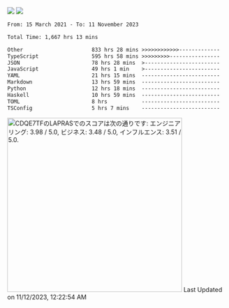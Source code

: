 <div>
  <img src="https://github-readme-stats.vercel.app/api?username=naporin0624&count_private=true&show_icons=true" />
  <img src="https://github-readme-stats.vercel.app/api/top-langs/?username=naporin0624&layout=compact&hide=css" />
  <!--START_SECTION:waka-->

```txt
From: 15 March 2021 - To: 11 November 2023

Total Time: 1,667 hrs 13 mins

Other                      833 hrs 28 mins >>>>>>>>>>>>-------------   49.99 %
TypeScript                 595 hrs 58 mins >>>>>>>>>----------------   35.75 %
JSON                       78 hrs 28 mins  >------------------------   04.71 %
JavaScript                 49 hrs 1 min    >------------------------   02.94 %
YAML                       21 hrs 15 mins  -------------------------   01.28 %
Markdown                   13 hrs 59 mins  -------------------------   00.84 %
Python                     12 hrs 18 mins  -------------------------   00.74 %
Haskell                    10 hrs 59 mins  -------------------------   00.66 %
TOML                       8 hrs           -------------------------   00.48 %
TSConfig                   5 hrs 7 mins    -------------------------   00.31 %
```

<!--END_SECTION:waka-->
  
  <!--START_SECTION:lapras-card-->
<p ><a href="https://lapras.com/public/CDQE7TF" target="_blank" rel="noopener noreferrer"><img alt="CDQE7TFのLAPRASでのスコアは次の通りです: エンジニアリング: 3.98 / 5.0, ビジネス: 3.48 / 5.0, インフルエンス: 3.51 / 5.0." src="https://lapras-card-generator.vercel.app/api/svg?e=3.98&b=3.48&i=3.51&b1=%23232323&b2=%236d6d6d&i1=%23212121&i2=%23818181&l=ja" width="400" ></a>  
Last Updated on 11/12/2023, 12:22:54 AM</p>
<!--END_SECTION:lapras-card-->
</div>
